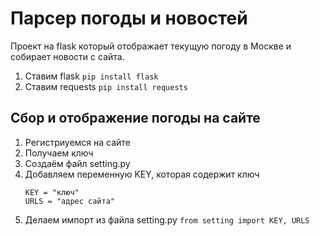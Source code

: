# Парсер погоды и новостей

Проект на flask который отображает текущую погоду в Москве и собирает новости с сайта.

1. Ставим flask `pip install flask`
2. Ставим requests `pip install requests`

## Сбор и отображение погоды на сайте
1. Регистриуемся на сайте 
2. Получаем ключ
3. Создаём файл setting.py
4. Добавляем переменную KEY, которая содержит ключ
    ```
    KEY = "ключ"
    URLS = "адрес сайта"
    ```
5. Делаем импорт из файла setting.py `from setting import KEY, URLS`
